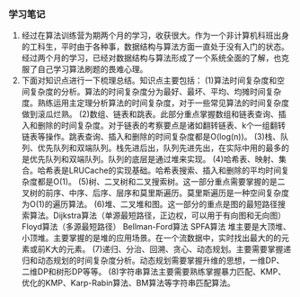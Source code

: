### 学习笔记
1. 经过在算法训练营为期两个月的学习，收获很大。作为一个非计算机科班出身的工科生，平时由于各种事，数据结构与算法方面一直处于没有入门的状态。经过两个月的学习，已经对数据结构与算法形成了一个系统全面的了解，也克服了自己学习算法刷题的畏难心理。
2. 下面对知识点进行一下梳理总结。知识点主要包括：
(1)算法时间复杂度和空间复杂度的分析。算法的时间复杂度分为最好、最坏、平均、均摊时间复杂度。熟练运用主定理分析算法的时间复杂度，对于一些常见算法的时间复杂度做到滚瓜烂熟。
(2)数组、链表和跳表。此部分重点掌握数组和链表查询、插入和删除的时间复杂度。对于链表的考察要点是诸如翻转链表、k个一组翻转链表等操作。跳表查询、插入和删除的时间复杂度都是O(log(n))。
(3)栈、队列、优先队列和双端队列。栈先进后出，队列先进先出，在实际中用的最多的是优先队列和双端队列。队列的底层是通过堆来实现。
(4)哈希表、映射、集合。哈希表是LRUCache的实现基础。哈希表搜索、插入和删除的平均时间复杂度都是O(1)。
(5)树、二叉树和二叉搜索树。这一部分重点需要掌握的是二叉树的前序、中序、后序、层序和莫里斯遍历。莫里斯遍历是一种空间复杂度为O(1)的遍历算法。
(6)堆、二叉堆和图。这一部分的重点是图的最短路径搜索算法。Dijkstra算法（单源最短路径，正边权，可以用于有向图和无向图）
Floyd算法（多源最短路径）
Bellman-Ford算法
SPFA算法
堆主要是大顶堆、小顶堆。主要掌握的是堆的应用场景。在一个流数据中，实时找出最大的的元素或前K大的元素。
(7)递归、分治、回溯、贪心、动态规划。主要需要掌握递归和动态规划的时间复杂度分析。动态规划需要掌握升维的思想，一维DP、二维DP和树形DP等等。
(8)字符串算法主要需要熟练掌握暴力匹配、KMP、优化的KMP、Karp-Rabin算法、BM算法等字符串匹配算法。
